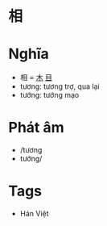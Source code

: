 # 相

# Nghĩa
* 相 = [木](木.md) [目](目.md)
* tương: tương trợ, qua lại
* tướng: tướng mạo

# Phát âm
* /tương
*  tướng/

# Tags
* Hán Việt

<script>window.HANZI_FIELD='相';</script>
